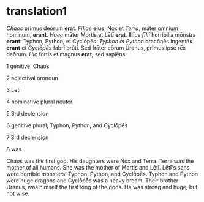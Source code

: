 # translation1

*Chaos* prīmus deōrum **erat**. *Fīliae* **eius**, Nox et *Terra*, māter omnium hominum, **erant**. *Haec* māter Mortis et Lētī **erat**. Illīus *fīliī* horribilia mōnstra **erant**: Typhon, Python, et Cyclōpēs. *Typhon et Python* dracōnēs ingentēs **erant** et *Cyclōpēs* fabrī brūtī. Sed frāter eōrum Ūranus, prīmus ipse rēx deōrum. *Hic* fortis et magnus **erat**, sed sapiēns.

1 genitive, Chaos

2 adjectival oronoun

3 Leti

4 nominative plural neuter

5 3rd declension

6 genitive plural; Typhon, Python, and Cyclōpēs

7 3rd declension

8 was

Chaos was the first god. His daughters were Nox and Terra. Terra was the mother of all humans. She was the mother of Mortis and Lētī. Lētī's sons were horrible monsters: Typhon, Python, and Cyclōpēs. Typhon and Python were huge dragons and Cyclōpēs was a heavy bream. Their brother Uranus, was himself the first king of the gods. He was strong and huge, but not wise.
